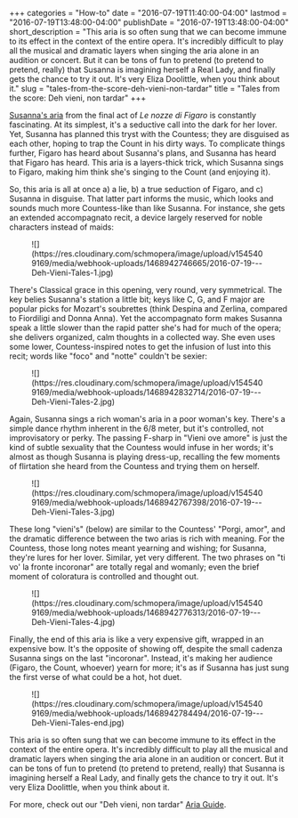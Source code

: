 +++
categories = "How-to"
date = "2016-07-19T11:40:00-04:00"
lastmod = "2016-07-19T13:48:00-04:00"
publishDate = "2016-07-19T13:48:00-04:00"
short_description = "This aria is so often sung that we can become immune to its effect in the context of the entire opera. It&#039;s incredibly difficult to play all the musical and dramatic layers when singing the aria alone in an audition or concert. But it can be tons of fun to pretend (to pretend to pretend, really) that Susanna is imagining herself a Real Lady, and finally gets the chance to try it out. It&#039;s very Eliza Doolittle, when you think about it."
slug = "tales-from-the-score-deh-vieni-non-tardar"
title = "Tales from the score: Deh vieni, non tardar"
+++

[Susanna's aria](/aria-guides-deh-vieni-non-tardar/) from the final act of *Le nozze di Figaro* is constantly fascinating. At its simplest, it's a seductive call into the dark for her lover. Yet, Susanna has planned this tryst with the Countess; they are disguised as each other, hoping to trap the Count in his dirty ways. To complicate things further, Figaro has heard about Susanna's plans, and Susanna has heard that Figaro has heard. This aria is a layers-thick trick, which Susanna sings to Figaro, making him think she's singing to the Count (and enjoying it). 

So, this aria is all at once a) a lie, b) a true seduction of Figaro, and c) Susanna in disguise. That latter part informs the music, which looks and sounds much more Countess-like than like Susanna. For instance, she gets an extended accompagnato recit, a device largely reserved for noble characters instead of maids:

<figure data-type="image">
![](https://res.cloudinary.com/schmopera/image/upload/v1545409169/media/webhook-uploads/1468942746665/2016-07-19---Deh-Vieni-Tales-1.jpg)
</figure>

There's Classical grace in this opening, very round, very symmetrical. The key belies Susanna's station a little bit; keys like C, G, and F major are popular picks for Mozart's soubrettes (think Despina and Zerlina, compared to Fiordiligi and Donna Anna). Yet the accompagnato form makes Susanna speak a little slower than the rapid patter she's had for much of the opera; she delivers organized, calm thoughts in a collected way. She even uses some lower, Countess-inspired notes to get the infusion of lust into this recit; words like "foco" and "notte" couldn't be sexier:

<figure data-type="image">![](https://res.cloudinary.com/schmopera/image/upload/v1545409169/media/webhook-uploads/1468942832714/2016-07-19---Deh-Vieni-Tales-2.jpg)
</figure>

Again, Susanna sings a rich woman's aria in a poor woman's key. There's a simple dance rhythm inherent in the 6/8 meter, but it's controlled, not improvisatory or perky. The passing F-sharp in "Vieni ove amore" is just the kind of subtle sexuality that the Countess would infuse in her words; it's almost as though Susanna is playing dress-up, recalling the few moments of flirtation she heard from the Countess and trying them on herself.

<figure data-type="image">
![](https://res.cloudinary.com/schmopera/image/upload/v1545409169/media/webhook-uploads/1468942767398/2016-07-19---Deh-Vieni-Tales-3.jpg)
</figure>

These long "vieni's" (below) are similar to the Countess' "Porgi, amor", and the dramatic difference between the two arias is rich with meaning. For the Countess, those long notes meant yearning and wishing; for Susanna, they're lures for her lover. Similar, yet very different. The two phrases on "ti vo' la fronte incoronar" are totally regal and womanly; even the brief moment of coloratura is controlled and thought out.

<figure data-type="image">
![](https://res.cloudinary.com/schmopera/image/upload/v1545409169/media/webhook-uploads/1468942776313/2016-07-19---Deh-Vieni-Tales-4.jpg)
</figure>

Finally, the end of this aria is like a very expensive gift, wrapped in an expensive bow. It's the opposite of showing off, despite the small cadenza Susanna sings on the last "incoronar". Instead, it's making her audience (Figaro, the Count, whoever) yearn for more; it's as if Susanna has just sung the first verse of what could be a hot, hot duet.

<figure data-type="image">
![](https://res.cloudinary.com/schmopera/image/upload/v1545409169/media/webhook-uploads/1468942784494/2016-07-19---Deh-Vieni-Tales-end.jpg)
</figure>

This aria is so often sung that we can become immune to its effect in the context of the entire opera. It's incredibly difficult to play all the musical and dramatic layers when singing the aria alone in an audition or concert. But it can be tons of fun to pretend (to pretend to pretend, really) that Susanna is imagining herself a Real Lady, and finally gets the chance to try it out. It's very Eliza Doolittle, when you think about it.

For more, check out our "Deh vieni, non tardar" [Aria Guide](/aria-guides-deh-vieni-non-tardar/).

